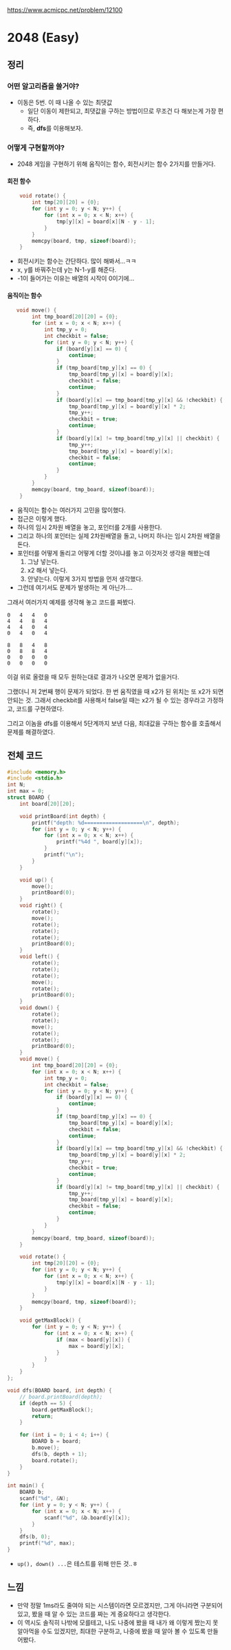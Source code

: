 https://www.acmicpc.net/problem/12100

# 2048 (Easy) 

## 정리
### 어떤 알고리즘을 쓸거야?
* 이동은 5번. 이 때 나올 수 있는 최댓값
	* 일단 이동이 제한되고, 최댓값을 구하는 방법이므로 무조건 다 해보는게 가장 편하다.
	* 즉, **dfs**를 이용해보자.

### 어떻게 구현할꺼야?
* 2048 게임을 구현하기 위해 움직이는 함수, 회전시키는 함수 2가지를 만들거다.
#### 회전 함수
```cpp
    void rotate() {
        int tmp[20][20] = {0};
        for (int y = 0; y < N; y++) {
            for (int x = 0; x < N; x++) {
                tmp[y][x] = board[x][N - y - 1];
            }
        }
        memcpy(board, tmp, sizeof(board));
    }
```
* 회전시키는 함수는 간단하다. 많이 해봐서...ㅋㅋ
* x, y를 바꿔주는데 y는 N-1-y를 해준다.
* -1이 들어가는 이유는 배열의 시작이 0이기에...
#### 움직이는 함수
```cpp
   void move() {
        int tmp_board[20][20] = {0};
        for (int x = 0; x < N; x++) {
            int tmp_y = 0;
            int checkbit = false;
            for (int y = 0; y < N; y++) {
                if (board[y][x] == 0) {
                    continue;
                }
                if (tmp_board[tmp_y][x] == 0) {
                    tmp_board[tmp_y][x] = board[y][x];
                    checkbit = false;
                    continue;
                }
                if (board[y][x] == tmp_board[tmp_y][x] && !checkbit) {
                    tmp_board[tmp_y][x] = board[y][x] * 2;
                    tmp_y++;
                    checkbit = true;
                    continue;
                }
                if (board[y][x] != tmp_board[tmp_y][x] || checkbit) {
                    tmp_y++;
                    tmp_board[tmp_y][x] = board[y][x];
                    checkbit = false;
                    continue;
                }
            }
        }
        memcpy(board, tmp_board, sizeof(board));
    }
```
* 움직이는 함수는 여러가지 고민을 많이했다.
* 접근은 이렇게 했다.
* 하나의 임시 2차원 배열을 놓고, 포인터를 2개를 사용한다.
* 그리고 하나의 포인터는 실제 2차원배열을 돌고, 나머지 하나는 임시 2차원 배열을 돈다.
* 포인터를 어떻게 돌리고 어떻게 더할 것이냐를 놓고 이것저것 생각을 해봤는데
	1. 그냥 넣는다.
	2. x2 해서 넣는다.
	3. 안넣는다.
	이렇게 3가지 방법을 먼저 생각했다.
* 그런데 여기서도 문제가 발생하는 게 아닌가....

그래서 여러가지 예제를 생각해 놓고 코드를 짜봤다.
```
0	4	4	0  
4	4	8	4
4	4	0	4
0	4	0	4
```
```
8	8	4	8
0	8	8	4
0	0	0	0
0	0	0	0
```

이걸 위로 올렸을 때 모두 원하는대로 결과가 나오면 문제가 없을거다.

그랬더니 저 2번째 행이 문제가 되었다. 한 번 움직였을 때 x2가 된 위치는 또 x2가 되면 안되는 것. 그래서 checkbit를 사용해서 false일 때는 x2가 될 수 있는 경우라고 가정하고, 코드를 구현하였다.

그리고 이놈을 dfs를 이용해서 5단계까지 보낸 다음, 최대값을 구하는 함수를 호출해서 문제를 해결하였다.

## 전체 코드
```cpp
#include <memory.h>
#include <stdio.h>
int N;
int max = 0;
struct BOARD {
    int board[20][20];

    void printBoard(int depth) {
        printf("depth: %d===================\n", depth);
        for (int y = 0; y < N; y++) {
            for (int x = 0; x < N; x++) {
                printf("%4d ", board[y][x]);
            }
            printf("\n");
        }
    }

    void up() {
        move();
        printBoard(0);
    }
    void right() {
        rotate();
        move();
        rotate();
        rotate();
        rotate();
        printBoard(0);
    }
    void left() {
        rotate();
        rotate();
        rotate();
        move();
        rotate();
        printBoard(0);
    }
    void down() {
        rotate();
        rotate();
        move();
        rotate();
        rotate();
        printBoard(0);
    }
    void move() {
        int tmp_board[20][20] = {0};
        for (int x = 0; x < N; x++) {
            int tmp_y = 0;
            int checkbit = false;
            for (int y = 0; y < N; y++) {
                if (board[y][x] == 0) {
                    continue;
                }
                if (tmp_board[tmp_y][x] == 0) {
                    tmp_board[tmp_y][x] = board[y][x];
                    checkbit = false;
                    continue;
                }
                if (board[y][x] == tmp_board[tmp_y][x] && !checkbit) {
                    tmp_board[tmp_y][x] = board[y][x] * 2;
                    tmp_y++;
                    checkbit = true;
                    continue;
                }
                if (board[y][x] != tmp_board[tmp_y][x] || checkbit) {
                    tmp_y++;
                    tmp_board[tmp_y][x] = board[y][x];
                    checkbit = false;
                    continue;
                }
            }
        }
        memcpy(board, tmp_board, sizeof(board));
    }

    void rotate() {
        int tmp[20][20] = {0};
        for (int y = 0; y < N; y++) {
            for (int x = 0; x < N; x++) {
                tmp[y][x] = board[x][N - y - 1];
            }
        }
        memcpy(board, tmp, sizeof(board));
    }

    void getMaxBlock() {
        for (int y = 0; y < N; y++) {
            for (int x = 0; x < N; x++) {
                if (max < board[y][x]) {
                    max = board[y][x];
                }
            }
        }
    }
};

void dfs(BOARD board, int depth) {
    // board.printBoard(depth);
    if (depth == 5) {
        board.getMaxBlock();
        return;
    }

    for (int i = 0; i < 4; i++) {
        BOARD b = board;
        b.move();
        dfs(b, depth + 1);
        board.rotate();
    }
}

int main() {
    BOARD b;
    scanf("%d", &N);
    for (int y = 0; y < N; y++) {
        for (int x = 0; x < N; x++) {
            scanf("%d", &b.board[y][x]);
        }
    }
    dfs(b, 0);
    printf("%d", max);
}
```
* `up(), down() ...`은 테스트를 위해 만든 것..ㅎ

## 느낌
* 만약 정말 1ms라도 줄여야 되는 시스템이라면 모르겠지만, 그게 아니라면 구분되어있고, 봤을 때 알 수 있는 코드를 짜는 게 중요하다고 생각한다.
* 이 역시도 솔직히 나밖에 모를테고, 나도 나중에 봤을 때 내가 왜 이렇게 짰는지 못알아먹을 수도 있겠지만, 최대한 구분하고, 나중에 봤을 때 알아 볼 수 있도록 만들어봤다.







